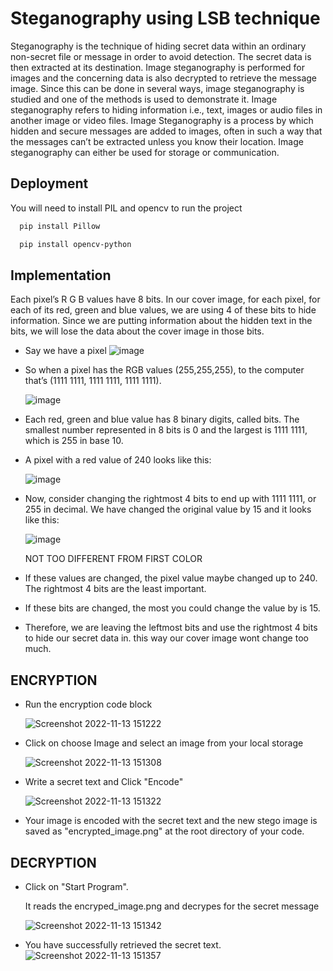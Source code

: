 
# Steganography using LSB technique

 Steganography is the technique of hiding secret data within an ordinary non-secret file or message in order to avoid detection. The secret data is then extracted at its destination. Image steganography is performed for images and the concerning data is also decrypted to retrieve the message image. Since this can be done in several ways, image steganography is studied and one of the methods is used to demonstrate it. Image steganography refers to hiding information i.e., text, images or audio files in another image or video files. Image Steganography is a process by which hidden and secure messages are added to images, often in such a way that the messages can’t be extracted unless you know their location. Image steganography can either be used for storage or communication. 


## Deployment

You will need to install PIL and opencv to run the project 

```bash
  pip install Pillow
```

```bash
  pip install opencv-python
```
## Implementation

Each pixel’s R G B values have 8 bits. 
In our cover image, for each pixel, for each of its red, green and blue values,
we are using 4 of these bits to hide information. 
Since we are putting information about the hidden text in the bits,
we will lose the data about the cover image in those bits.

-   Say we have a pixel 
    ![image](https://user-images.githubusercontent.com/97322648/201515242-1e6324e3-373e-4423-b78f-3c3c0ae97007.png)

-    So when a pixel has the RGB values (255,255,255), to the computer that’s (1111 1111, 1111 1111, 1111 1111).


     ![image](https://user-images.githubusercontent.com/97322648/201515268-5ce6e5dc-8c57-4545-9c92-55cc6d75a19e.png)

-   Each red, green and blue value has 8 binary digits, called bits. The smallest number represented in 8 bits is 0 and the largest is 1111 1111, which is 255 in base 10.


- A pixel with a red value of 240 looks like this:

  ![image](https://user-images.githubusercontent.com/97322648/201515330-8becb474-a31b-4a4e-8c10-cf0edd6f1f31.png)

-  Now, consider changing the rightmost 4 bits to end up with 1111 1111, or 255 in decimal. We have changed the original value by 15 and it looks like this:

   ![image](https://user-images.githubusercontent.com/97322648/201515354-9bf379d0-d74c-4cc2-8de5-401b6274a636.png)

   NOT TOO DIFFERENT FROM FIRST COLOR
-  If these values are changed, the pixel value maybe changed up to 240. The rightmost 4 bits are the least important. 
-  If these bits are changed, the most you could change the value by is 15. 
-  Therefore, we are leaving the leftmost bits and use the rightmost 4 bits to hide our secret data in. this way our cover image wont change too much. 

## ENCRYPTION

- Run the encryption code block 

  ![Screenshot 2022-11-13 151222](https://user-images.githubusercontent.com/97322648/201515738-fa8c8e3d-e8cc-46e9-8e22-a707d586d8c6.jpg)

- Click on choose Image and select an image from your local storage

  ![Screenshot 2022-11-13 151308](https://user-images.githubusercontent.com/97322648/201515786-007ce073-4e10-4942-b532-c5f3ccdf2dd2.jpg)

- Write a secret text and Click "Encode" 
  
  ![Screenshot 2022-11-13 151322](https://user-images.githubusercontent.com/97322648/201515831-4553d1d5-8378-457f-9f97-b90b3d039adf.jpg)

-  Your image is encoded with the secret text and the new stego image is saved as "encrypted_image.png" at the root directory of your code.




## DECRYPTION



- Click on "Start Program".

  It reads the encryped_image.png and decrypes for the secret message

  ![Screenshot 2022-11-13 151342](https://user-images.githubusercontent.com/97322648/201515972-8ec5e9fb-b187-46e8-9f4c-257fd9dfccd6.jpg)

- You have successfully retrieved the secret text.
   ![Screenshot 2022-11-13 151357](https://user-images.githubusercontent.com/97322648/201516038-f9972711-a4d5-48c9-87c9-274c2f709f70.jpg)
